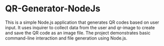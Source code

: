 # QR-Generator-NodeJs
This is a simple Node.js application that generates QR codes based on user input. It uses inquirer to collect data from the user and qr-image to create and save the QR code as an image file.  The project demonstrates basic command-line interaction and file generation using Node.js.
